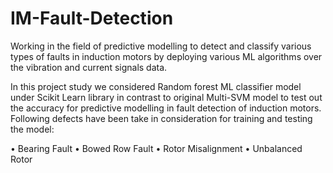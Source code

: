 # IM-Fault-Detection
Working in the field of predictive modelling to detect and classify various types of faults in induction motors by deploying various ML algorithms over the vibration and current signals data.

In this project study we considered Random forest ML classifier model under Scikit Learn library in contrast to original Multi-SVM model to test out the accuracy for predictive modelling in fault detection of induction motors. Following defects have been take in consideration for training and testing the model:

•	Bearing Fault
•	Bowed Row Fault
•	Rotor Misalignment
•	Unbalanced Rotor

